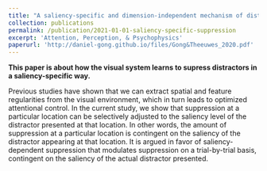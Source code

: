 ```yaml
---
title: "A saliency-specific and dimension-independent mechanism of distractor suppression"
collection: publications
permalink: /publication/2021-01-01-saliency-specific-suppression
excerpt: 'Attention, Perception, & Psychophysics'
paperurl: 'http://daniel-gong.github.io/files/Gong&Theeuwes_2020.pdf'
---
```

**This paper is about how the visual system learns to supress distractors in a saliency-specific way.**

Previous studies have shown that we can extract spatial and feature regularities from the visual environment, which in turn leads to optimized attentional control. In the current study, we show that suppression at a particular location can be selectively adjusted to the saliency level of the distractor presented at that location. In other words, the amount of suppression at a particular location is contingent on the saliency of the distractor appearing at that location. It is argued in favor of saliency-dependent suppression that modulates suppression on a trial-by-trial basis, contingent on the saliency of the actual distractor presented.
